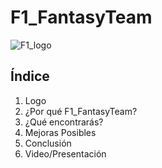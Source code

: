 # F1_FantasyTeam 
![F1_logo](https://user-images.githubusercontent.com/91873665/207651713-eb09bce3-a05f-47df-a283-fe657399be73.jpg)
## Índice
1. Logo
2. ¿Por qué F1_FantasyTeam?
3. ¿Qué encontrarás?
4. Mejoras Posibles
5. Conclusión
6. Video/Presentación


